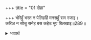 +++
title = "01 दोहा"

+++
भोरेहुँ भरत न पेलिहहिं मनसहुँ राम रजाइ।  
करिअ न सोचु सनेह बस कहेउ भूप बिलखाइ॥289॥  

<details><summary>भावार्थ</summary>

राजा ने बिलखकर (प्रेम से गद्गद होकर) कहा- भरतजी भूलकर भी श्री रामचन्द्रजी की आज्ञा को मन से भी नहीं टालेङ्गे। अतः स्नेह के वश होकर चिन्ता नहीं करनी चाहिए॥289॥  
</details>



